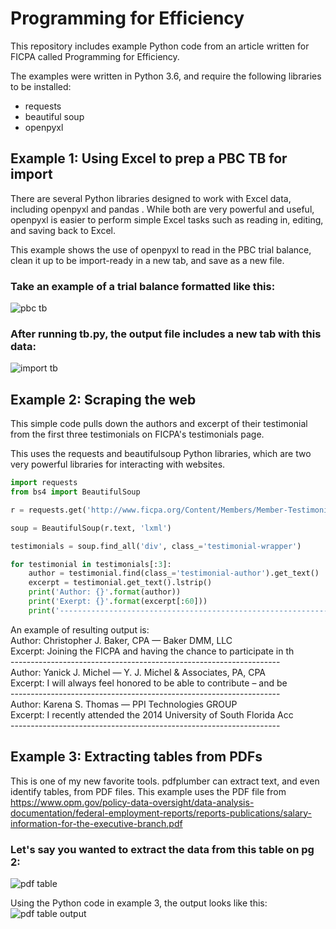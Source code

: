 # Programming for Efficiency
This repository includes example Python code from an article written for FICPA called Programming for Efficiency. 

The examples were written in Python 3.6, and require the following libraries to be installed:

<ul>
<li>requests</li>
<li>beautiful soup</li>
<li>openpyxl</li>
</ul>

## Example 1: Using Excel to prep a PBC TB for import
There are several Python libraries designed to work with Excel data, including openpyxl  and pandas . While both are very powerful and useful, openpyxl is easier to perform simple Excel tasks such as reading in, editing, and saving back to Excel.  

This example shows the use of openpyxl to read in the PBC trial balance, clean it up to be import-ready in a new tab, and save as a new file.
### Take an example of a trial balance formatted like this:
![pbc tb](https://github.com/danshorstein/ficpa_article/blob/master/images/example_1/pbc_tb.png)

### After running tb.py, the output file includes a new tab with this data:<br>
![import tb](https://github.com/danshorstein/ficpa_article/blob/master/images/example_1/output.png)

## Example 2: Scraping the web

This simple code pulls down the authors and excerpt of their testimonial from the first three testimonials on FICPA's testimonials page.

This uses the requests  and beautifulsoup  Python libraries, which are two very powerful libraries for interacting with websites.

~~~~python
import requests
from bs4 import BeautifulSoup

r = requests.get('http://www.ficpa.org/Content/Members/Member-Testimonials.aspx')

soup = BeautifulSoup(r.text, 'lxml')

testimonials = soup.find_all('div', class_='testimonial-wrapper')

for testimonial in testimonials[:3]:
    author = testimonial.find(class_='testimonial-author').get_text()
    excerpt = testimonial.get_text().lstrip()
    print('Author: {}'.format(author))
    print('Exerpt: {}'.format(excerpt[:60]))
    print('-------------------------------------------------------------------')
~~~~
An example of resulting output is:<br>
Author: Christopher J. Baker, CPA  — Baker DMM, LLC <br>
Excerpt: Joining the FICPA and having the chance to participate in th<br>
-------------------------------------------------------------------<br>
Author: Yanick J. Michel  — Y. J. Michel & Associates, PA, CPA <br>
Excerpt: I will always feel honored to be able to contribute – and be<br>
-------------------------------------------------------------------<br>
Author: Karena S. Thomas  — PPI Technologies GROUP <br>
Excerpt: I recently attended the 2014 University of South Florida Acc<br>
-------------------------------------------------------------------<br>

## Example 3: Extracting tables from PDFs
This is one of my new favorite tools. pdfplumber can extract text, and even identify tables, from PDF files. 
This example uses the PDF file from https://www.opm.gov/policy-data-oversight/data-analysis-documentation/federal-employment-reports/reports-publications/salary-information-for-the-executive-branch.pdf

### Let's say you wanted to extract the data from this table on pg 2:
![pdf table](https://github.com/danshorstein/ficpa_article/blob/master/images/example_3/pdf_table.png)

Using the Python code in example 3, the output looks like this:
![pdf table output](https://github.com/danshorstein/ficpa_article/blob/master/images/example_3/pdf_table_output.png)
